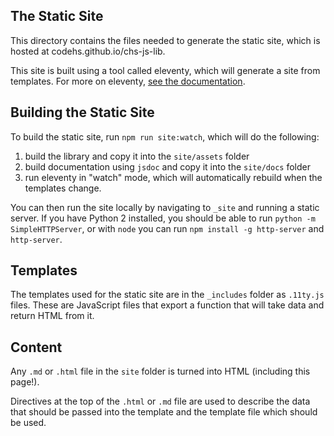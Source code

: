 ## The Static Site

This directory contains the files needed to generate the static site, which is hosted at codehs.github.io/chs-js-lib.

This site is built using a tool called eleventy, which will generate a site from templates. For more on eleventy, [see the documentation](https://www.11ty.dev/docs/).

## Building the Static Site

To build the static site, run `npm run site:watch`, which will do the following:

1. build the library and copy it into the `site/assets` folder
2. build documentation using `jsdoc` and copy it into the `site/docs` folder
3. run eleventy in "watch" mode, which will automatically rebuild when the templates change.

You can then run the site locally by navigating to `_site` and running a static server. If you have Python 2 installed, you should be able to run `python -m SimpleHTTPServer`, or with `node` you can run `npm install -g http-server` and `http-server`.

## Templates

The templates used for the static site are in the `_includes` folder as `.11ty.js` files. These are JavaScript files that export a function that will take data and return HTML from it.

## Content

Any `.md` or `.html` file in the `site` folder is turned into HTML (including this page!).

Directives at the top of the `.html` or `.md` file are used to describe the data that should be passed into the template and the template file which should be used.
